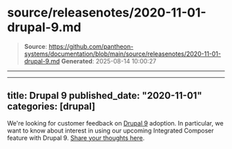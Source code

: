 # source/releasenotes/2020-11-01-drupal-9.md

> **Source**: https://github.com/pantheon-systems/documentation/blob/main/source/releasenotes/2020-11-01-drupal-9.md
> **Generated**: 2025-08-14 10:00:27

---

---
title: Drupal 9
published_date: "2020-11-01"
categories: [drupal]
---
We're looking for customer feedback on [Drupal 9](/drupal) adoption. In particular, we want to know about interest in using our upcoming Integrated Composer feature with Drupal 9. [Share your thoughts here](https://www.getfeedback.com/r/wMdjRV4h/).

